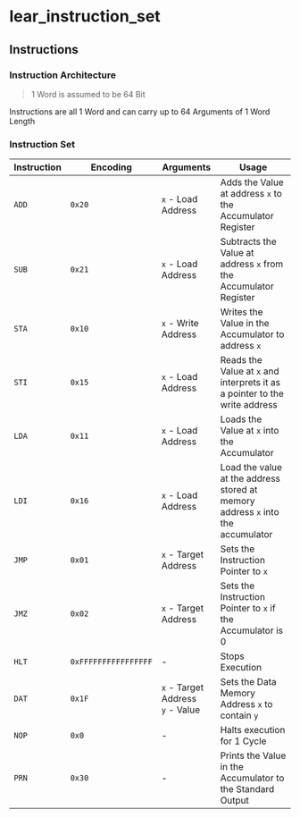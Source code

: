 # lear_instruction_set

## Instructions

### Instruction Architecture

> 1 Word is assumed to be 64 Bit

Instructions are all 1 Word and can carry up to 64 Arguments of 1 Word Length

### Instruction Set

| Instruction | Encoding             | Arguments                             | Usage                                                                           |
|-------------|----------------------|---------------------------------------|---------------------------------------------------------------------------------|
| `ADD`       | `0x20`               | `x` - Load Address                    | Adds the Value at address `x` to the Accumulator Register                       |
| `SUB`       | `0x21`               | `x` - Load Address                    | Subtracts the Value at address `x` from the Accumulator Register                |
| `STA`       | `0x10`               | `x` - Write Address                   | Writes the Value in the Accumulator to address `x`                              |
| `STI`       | `0x15`               | `x` - Load Address                    | Reads the Value at `x` and interprets it as a pointer to the write address      |
| `LDA`       | `0x11`               | `x` - Load Address                    | Loads the Value at `x` into the Accumulator                                     |
| `LDI`       | `0x16`               | `x` - Load Address                    | Load the value at the address stored at memory address `x` into the accumulator |
| `JMP`       | `0x01`               | `x` - Target Address                  | Sets the Instruction Pointer to `x`                                             |
| `JMZ`       | `0x02`               | `x` - Target Address                  | Sets the Instruction Pointer to `x` if the Accumulator is 0                     |
| `HLT`       | `0xFFFFFFFFFFFFFFFF` | -                                     | Stops Execution                                                                 |
| `DAT`       | `0x1F`               | `x` - Target Address <br> `y` - Value | Sets the Data Memory Address `x` to contain `y`                                 |
| `NOP`       | `0x0`                | -                                     | Halts execution for 1 Cycle                                                     |
| `PRN`       | `0x30`               | -                                     | Prints the Value in the Accumulator to the Standard Output                      |